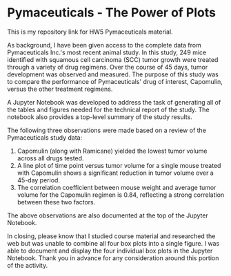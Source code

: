 # Pymaceuticals - The Power of Plots
This is my repository link for HW5 Pymaceuticals material.

As background, I have been given access to the complete data from Pymaceuticals Inc.'s most recent animal study. In this study, 249 mice identified with squamous cell carcinoma (SCC) tumor growth were treated through a variety of drug regimens. Over the course of 45 days, tumor development was observed and measured. The purpose of this study was to compare the performance of Pymaceuticals' drug of interest, Capomulin, versus the other treatment regimens.

A Jupyter Notebook was developed to address the task of generating all of the tables and figures needed for the technical report of the study. The notebook also provides a top-level summary of the study results.

The following three observations were made based on a review of the Pymaceuticals study data:
1. Capomulin (along with Ramicane) yielded the lowest tumor volume across all drugs tested.
2. A line plot of time point versus tumor volume for a single mouse treated with Capomulin shows a significant reduction in tumor volume over a 45-day period.
3. The correlation coefficient between mouse weight and average tumor volume for the Capomulin regimen is 0.84, reflecting a strong correlation between these two factors. 

The above observations are also documented at the top of the Jupyter Notebook.

In closing, please know that I studied course material and researched the web but was unable to combine all four box plots into a single figure. I was able to document and display the four individual box plots in the Jupyter Notebook. Thank you in advance for any consideration around this portion of the activity. 
